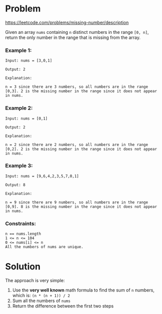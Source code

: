 # Problem
https://leetcode.com/problems/missing-number/description

Given an array `nums` containing `n` distinct numbers in the range `[0, n]`, return the only number in the range that is missing from the array.


### Example 1:

    Input: nums = [3,0,1]
    
    Output: 2
    
    Explanation:
    
    n = 3 since there are 3 numbers, so all numbers are in the range [0,3]. 2 is the missing number in the range since it does not appear in nums.

### Example 2:

    Input: nums = [0,1]
    
    Output: 2
    
    Explanation:
    
    n = 2 since there are 2 numbers, so all numbers are in the range [0,2]. 2 is the missing number in the range since it does not appear in nums.

### Example 3:

    Input: nums = [9,6,4,2,3,5,7,0,1]
    
    Output: 8
    
    Explanation:
    
    n = 9 since there are 9 numbers, so all numbers are in the range [0,9]. 8 is the missing number in the range since it does not appear in nums.


### Constraints:

    n == nums.length
    1 <= n <= 104
    0 <= nums[i] <= n
    All the numbers of nums are unique.

# Solution
The approach is very simple:

1. Use the **very well known** math formula to find the sum of `n` numbers, which is:
   `(n * (n + 1)) / 2`
2. Sum all the numbers of `nums`
3. Return the difference between the first two steps